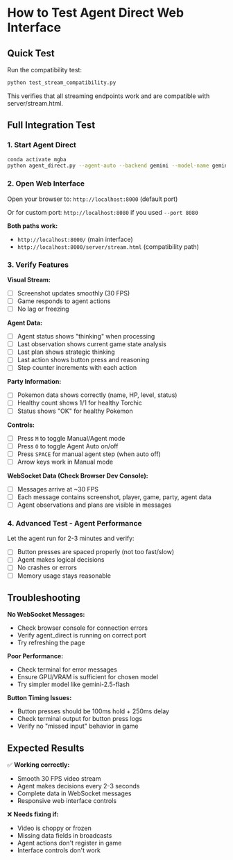 # How to Test Agent Direct Web Interface

## Quick Test

Run the compatibility test:
```bash
python test_stream_compatibility.py
```

This verifies that all streaming endpoints work and are compatible with server/stream.html.

## Full Integration Test

### 1. Start Agent Direct
```bash
conda activate mgba
python agent_direct.py --agent-auto --backend gemini --model-name gemini-2.5-flash
```

### 2. Open Web Interface
Open your browser to: `http://localhost:8000` (default port)

Or for custom port: `http://localhost:8080` if you used `--port 8080`

**Both paths work:**
- `http://localhost:8000/` (main interface)
- `http://localhost:8000/server/stream.html` (compatibility path)

### 3. Verify Features

**Visual Stream:**
- [ ] Screenshot updates smoothly (30 FPS)
- [ ] Game responds to agent actions
- [ ] No lag or freezing

**Agent Data:**
- [ ] Agent status shows "thinking" when processing
- [ ] Last observation shows current game state analysis
- [ ] Last plan shows strategic thinking
- [ ] Last action shows button press and reasoning
- [ ] Step counter increments with each action

**Party Information:**
- [ ] Pokemon data shows correctly (name, HP, level, status)
- [ ] Healthy count shows 1/1 for healthy Torchic
- [ ] Status shows "OK" for healthy Pokemon

**Controls:**
- [ ] Press `M` to toggle Manual/Agent mode
- [ ] Press `O` to toggle Agent Auto on/off
- [ ] Press `SPACE` for manual agent step (when auto off)
- [ ] Arrow keys work in Manual mode

**WebSocket Data (Check Browser Dev Console):**
- [ ] Messages arrive at ~30 FPS
- [ ] Each message contains screenshot, player, game, party, agent data
- [ ] Agent observations and plans are visible in messages

### 4. Advanced Test - Agent Performance

Let the agent run for 2-3 minutes and verify:
- [ ] Button presses are spaced properly (not too fast/slow)
- [ ] Agent makes logical decisions
- [ ] No crashes or errors
- [ ] Memory usage stays reasonable

## Troubleshooting

**No WebSocket Messages:**
- Check browser console for connection errors
- Verify agent_direct is running on correct port
- Try refreshing the page

**Poor Performance:**
- Check terminal for error messages
- Ensure GPU/VRAM is sufficient for chosen model
- Try simpler model like gemini-2.5-flash

**Button Timing Issues:**
- Button presses should be 100ms hold + 250ms delay
- Check terminal output for button press logs
- Verify no "missed input" behavior in game

## Expected Results

✅ **Working correctly:**
- Smooth 30 FPS video stream
- Agent makes decisions every 2-3 seconds
- Complete data in WebSocket messages
- Responsive web interface controls

❌ **Needs fixing if:**
- Video is choppy or frozen
- Missing data fields in broadcasts
- Agent actions don't register in game
- Interface controls don't work
